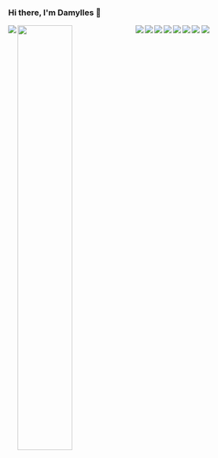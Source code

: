 ### Hi there, I'm Damylles 👋
<img align="left" src="https://github-readme-stats.vercel.app/api?username=damylles&show_icons=true&theme=transparent"/>

<img align="left" width="47%" src="https://github-readme-stats.vercel.app/api/top-langs/?username=damylles&layout=compact"/>

<img align="left"  src="https://img.shields.io/badge/javascript-%23323330.svg?style=for-the-badge&logo=javascript&logoColor=%23F7DF1E"/>

<img align="left" src="https://img.shields.io/badge/react-%2320232a.svg?style=for-the-badge&logo=react&logoColor=%2361DAFB"/>

<img align="left" src="https://img.shields.io/badge/html5-%23E34F26.svg?style=for-the-badge&logo=html5&logoColor=white"/>

<img src="https://img.shields.io/badge/css3-%231572B6.svg?style=for-the-badge&logo=css3&logoColor=white"/>

<img  align="left" src="https://img.shields.io/badge/node.js-6DA55F?style=for-the-badge&logo=node.js&logoColor=white"/>

<img  align="left" src="https://img.shields.io/badge/postgres-%23316192.svg?style=for-the-badge&logo=postgresql&logoColor=white"/>

<img  align="left" src="https://img.shields.io/badge/express.js-%23404d59.svg?style=for-the-badge&logo=express&logoColor=%2361DAFB"/>

<img src="https://img.shields.io/badge/Next-black?style=for-the-badge&logo=next.js&logoColor=white"/>




